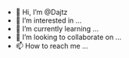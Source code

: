- 👋 Hi, I’m @Dajtz
- 👀 I’m interested in ...
- 🌱 I’m currently learning ...
- 💞️ I’m looking to collaborate on ...
- 📫 How to reach me ...

<!---
Dajtz/Dajtz is a ✨ special ✨ repository because its `README.md` (this file) appears on your GitHub profile.
You can click the Preview link to take a look at your changes.
--->
